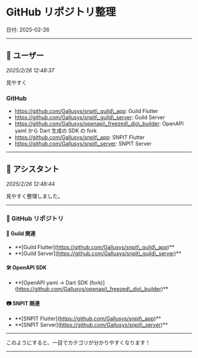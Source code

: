 # GitHub リポジトリ整理

日付: 2025-02-26

---

## 👤 ユーザー
*2025/2/26 12:48:37*

見やすく

### GitHub

- https://github.com/Gallusys/snpit\_guild\_app: Guild Flutter
- https://github.com/Gallusys/snpit\_guild\_server: Guild Server
- https://github.com/Gallusys/openapi\_freezed\_dio\_builder: OpenAPI yaml から Dart 生成の SDK の fork
- https://github.com/Gallusys/snpit\_app: SNPIT Flutter
- https://github.com/Gallusys/snpit\_server: SNPIT Server

---

## 🤖 アシスタント
*2025/2/26 12:48:44*

見やすく整理しました。

---

### 📌 GitHub リポジトリ

#### 🏰 Guild 関連
- \*\*\[Guild Flutter\](https://github.com/Gallusys/snpit\_guild\_app)\*\*
- \*\*\[Guild Server\](https://github.com/Gallusys/snpit\_guild\_server)\*\*

#### 🛠 OpenAPI SDK
- \*\*\[OpenAPI yaml → Dart SDK (fork)\](https://github.com/Gallusys/openapi\_freezed\_dio\_builder)\*\*

#### 📷 SNPIT 関連
- \*\*\[SNPIT Flutter\](https://github.com/Gallusys/snpit\_app)\*\*
- \*\*\[SNPIT Server\](https://github.com/Gallusys/snpit\_server)\*\*

---

このようにすると、一目でカテゴリが分かりやすくなります！

---
